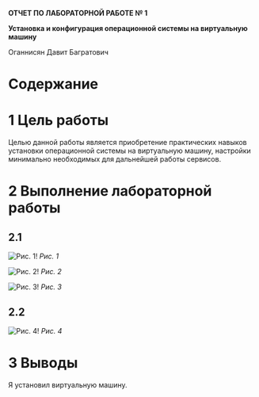 **ОТЧЕТ ПО ЛАБОРАТОРНОЙ РАБОТЕ № 1**

**Установка и конфигурация
операционной системы на виртуальную машину**

Оганнисян Давит Багратович
# Содержание

# <a name="цель-работы"></a>**1	Цель работы**
Целью данной работы является приобретение практических навыков
установки операционной системы на виртуальную машину, настройки минимально необходимых для дальнейшей работы сервисов.

# <a name="выполнение-лабораторной-работы"></a>**2	Выполнение лабораторной работы**

## </a>**2.1**
![Рис. 1](image.png)!
<a name="fig:001"></a>*Рис. 1*

![Рис. 2](image-1.png)!
<a name="fig:002"></a>*Рис. 2*

![Рис. 3](image-2.png)!
<a name="fig:003"></a>*Рис. 3*

## <a name="x4449f07c87c6f9841050c35966669573c14a93f"></a>**2.2**
![Рис. 4](image-3.png)!
<a name="fig:004"></a>*Рис. 4*

# <a name="выводы"></a>**3	Выводы**
Я установил виртуальную машину.